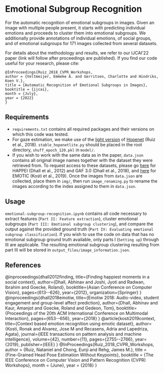 # Emotional Subgroup Recognition

For the automatic recognition of emotional subgroups in images. Given an image with multiple people present, it starts with predicting individual emotions and proceeds to cluster them into emotional subgroups. We additionally provide annotations of individual emotions, of social groups, and of emotional subgroups for 171 images collected from several datasets.

For details about the methodology and results, we refer to our IJCAI'22 paper (link will follow after proceedings are published). If you find our code useful for your research, please cite:

```
@InProceedings{Ruiz_2018_CVPR_Workshops,
author = {Veltmeijer, Emmeke A. and Gerritsen, Charlotte and Hindriks, Koen V.},
title = {Automatic Recognition of Emotional Subgroups in Images},
booktitle = {ijcai},
month = {July},
year = {2022}
}
```

## Requirements

- `requirements.txt` contains all required packages and their versions on which this code was tested.
- For gaze estimation, we make use of the [light version](https://github.com/OverEuro/deep-head-pose-lite) of [Hopenet](https://github.com/natanielruiz/deep-head-pose/tree/f7bbb9981c2953c2eca67748d6492a64c8243946) (Ruiz et al., 2018).  `stable_hopenetlite.py` should be placed in the root directory, `shuff_epoch_120.pkl` in `model/`.
- If you wish to work with the same data as in the paper, `data.json` contains all original image names together with the dataset they were retrieved from. To request access to these datasets, please go [here](https://iitrpr.ac.in/lasii/resources.html) for HAPPEI (Dhall et al., 2012) and GAF 3.0 (Dhall et al., 2018), and [here](http://sunai.uoc.edu/emotic/download.html) for EMOTIC (Kosti et al., 2019). Once the images from `data.json` are collected, place them in `img/`, then run `image_renaming.py` to rename the images according to the index assigned to them in `data.json`.

## Usage

`emotional-subgroup-recognition.ipynb` contains all code necessary to extract features (`Part II: Feature extraction`), cluster emotional subgroups (`Part III: Emotional subgroup clustering`), and compare the output against the provided ground truth (`Part IV: Evaluating emotional subgroup classification`). If you wish to use the code on data that has no emotional subgroup ground truth available, only parts I (`Setting up`) through III are applicable. The resulting emotional subgroup clustering resulting from part III will be stored in `output_files/image_information.json`.

## References

@inproceedings{dhall2012finding,
  title={Finding happiest moments in a social context},
  author={Dhall, Abhinav and Joshi, Jyoti and Radwan, Ibrahim and Goecke, Roland},
  booktitle={Asian Conference on Computer Vision},
  pages={613--626},
  year={2012},
  organization={Springer}
}
@inproceedings{dhall2018emotiw,
  title={Emotiw 2018: Audio-video, student engagement and group-level affect prediction},
  author={Dhall, Abhinav and Kaur, Amanjot and Goecke, Roland and Gedeon, Tom},
  booktitle={Proceedings of the 20th ACM International Conference on Multimodal Interaction},
  pages={653--656},
  year={2018}
}
@article{kosti2019context,
  title={Context based emotion recognition using emotic dataset},
  author={Kosti, Ronak and Alvarez, Jose M and Recasens, Adria and Lapedriza, Agata},
  journal={IEEE transactions on pattern analysis and machine intelligence},
  volume={42},
  number={11},
  pages={2755--2766},
  year={2019},
  publisher={IEEE}
}
@InProceedings{Ruiz_2018_CVPR_Workshops,
author = {Ruiz, Nataniel and Chong, Eunji and Rehg, James M.},
title = {Fine-Grained Head Pose Estimation Without Keypoints},
booktitle = {The IEEE Conference on Computer Vision and Pattern Recognition (CVPR) Workshops},
month = {June},
year = {2018}
}